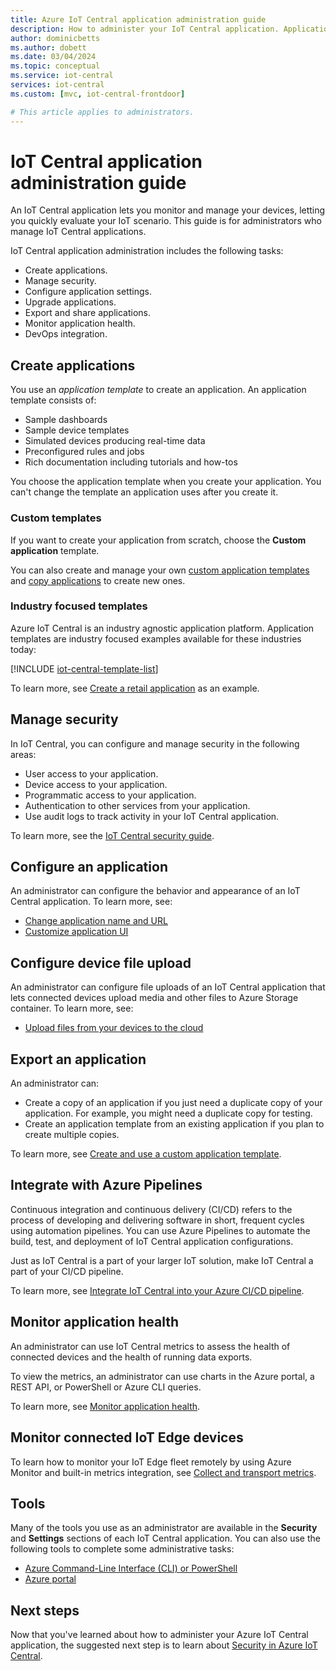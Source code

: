 ```yaml
---
title: Azure IoT Central application administration guide
description: How to administer your IoT Central application. Application administration includes users, organization, security, and automated deployments.
author: dominicbetts 
ms.author: dobett 
ms.date: 03/04/2024
ms.topic: conceptual
ms.service: iot-central
services: iot-central
ms.custom: [mvc, iot-central-frontdoor]

# This article applies to administrators.
---
```


# IoT Central application administration guide

An IoT Central application lets you monitor and manage your devices, letting you quickly evaluate your IoT scenario. This guide is for administrators who manage IoT Central applications.

IoT Central application administration includes the following tasks:

- Create applications.
- Manage security.
- Configure application settings.
- Upgrade applications.
- Export and share applications.
- Monitor application health.
- DevOps integration.

## Create applications

You use an *application template* to create an application. An application template consists of:

- Sample dashboards
- Sample device templates
- Simulated devices producing real-time data
- Preconfigured rules and jobs
- Rich documentation including tutorials and how-tos

You choose the application template when you create your application. You can't change the template an application uses after you create it.

### Custom templates

If you want to create your application from scratch, choose the **Custom application** template.

You can also create and manage your own [custom application templates](howto-create-iot-central-application.md#create-and-use-a-custom-application-template) and [copy applications](howto-create-iot-central-application.md#copy-an-application) to create new ones.

### Industry focused templates

Azure IoT Central is an industry agnostic application platform. Application templates are industry focused examples available for these industries today:

[!INCLUDE [iot-central-template-list](../../../includes/iot-central-template-list.md)]

To learn more, see [Create a retail application](../retail/tutorial-in-store-analytics-create-app.md) as an example.

## Manage security

In IoT Central, you can configure and manage security in the following areas:

- User access to your application.
- Device access to your application.
- Programmatic access to your application.
- Authentication to other services from your application.
- Use audit logs to track activity in your IoT Central application.

To learn more, see the [IoT Central security guide](overview-iot-central-security.md).

## Configure an application

An administrator can configure the behavior and appearance of an IoT Central application. To learn more, see:

- [Change application name and URL](howto-administer.md#change-application-name-and-url)
- [Customize application UI](howto-customize-ui.md)

## Configure device file upload

An administrator can configure file uploads of an IoT Central application that lets connected devices upload media and other files to Azure Storage container. To learn more, see:

- [Upload files from your devices to the cloud](howto-configure-file-uploads.md)

## Export an application

An administrator can:

- Create a copy of an application if you just need a duplicate copy of your application. For example, you might need a duplicate copy for testing.
- Create an application template from an existing application if you plan to create multiple copies.

To learn more, see [Create and use a custom application template](howto-create-iot-central-application.md#create-and-use-a-custom-application-template).

## Integrate with Azure Pipelines

Continuous integration and continuous delivery (CI/CD) refers to the process of developing and delivering software in short, frequent cycles using automation pipelines. You can use Azure Pipelines to automate the build, test, and deployment of IoT Central application configurations.

Just as IoT Central is a part of your larger IoT solution, make IoT Central a part of your CI/CD pipeline.

To learn more, see [Integrate IoT Central into your Azure CI/CD pipeline](howto-integrate-with-devops.md).

## Monitor application health

An administrator can use IoT Central metrics to assess the health of connected devices and the health of running data exports.

To view the metrics, an administrator can use charts in the Azure portal, a REST API, or PowerShell or Azure CLI queries.

To learn more, see [Monitor application health](howto-manage-iot-central-from-portal.md#monitor-application-health).

## Monitor connected IoT Edge devices

To learn how to monitor your IoT Edge fleet remotely by using Azure Monitor and built-in metrics integration, see [Collect and transport metrics](../../iot-edge/how-to-collect-and-transport-metrics.md).

## Tools

Many of the tools you use as an administrator are available in the **Security** and **Settings** sections of each IoT Central application. You can also use the following tools to complete some administrative tasks:

- [Azure Command-Line Interface (CLI) or PowerShell](howto-manage-iot-central-from-cli.md)
- [Azure portal](howto-manage-iot-central-from-portal.md)

## Next steps

Now that you've learned about how to administer your Azure IoT Central application, the suggested next step is to learn about [Security in Azure IoT Central](overview-iot-central-security.md).


